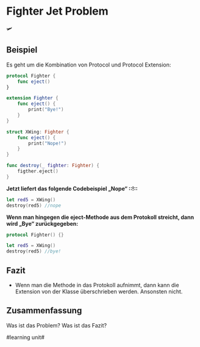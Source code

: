 # Fighter Jet Problem
🛩️

## Beispiel
Es geht um die Kombination von Protocol und Protocol Extension:

```swift
protocol Fighter {
	func eject()
}

extension Fighter {
	func eject() {
		print("Bye!")
	}
}

struct XWing: Fighter {
	func eject() {
		print("Nope!")
	}
}

func destroy(_ fighter: Fighter) {
	figther.eject()
}
```

**Jetzt liefert das folgende Codebeispiel „Nope“ ::!::**

```swift
let red5 = XWing()
destroy(red5) //nope
```

**Wenn man hingegen die eject-Methode aus dem Protokoll streicht, dann wird „Bye“ zurückgegeben:**

```swift
protocol Fighter() {}
```

```swift
let red5 = XWing()
destroy(red5) //bye!
```


## Fazit
- Wenn man die Methode in das Protokoll aufnimmt, dann kann die Extension von der Klasse überschrieben werden. Ansonsten nicht.

## Zusammenfassung
Was ist das Problem?
Was ist das Fazit?



#learning unit#